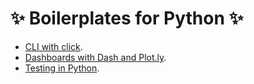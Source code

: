 # ✨ Boilerplates for Python ✨ 

* [CLI with click](https://github.com/bt3gl/Awesome_Python_Boilerplates/tree/master/CLI_app).
* [Dashboards with Dash and Plot.ly](https://github.com/bt3gl/Awesome_Python_Boilerplates/tree/master/dash_app).
* [Testing in Python](https://github.com/bt3gl/Awesome_Python_Boilerplates/tree/master/Testing).



